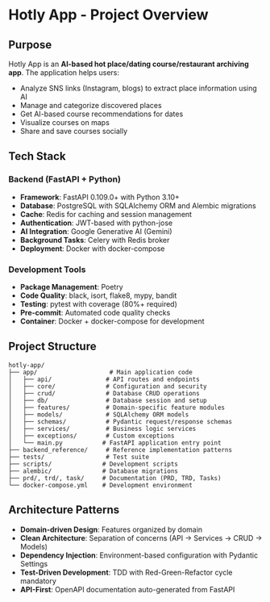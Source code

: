 # Hotly App - Project Overview

## Purpose
Hotly App is an **AI-based hot place/dating course/restaurant archiving app**. The application helps users:
- Analyze SNS links (Instagram, blogs) to extract place information using AI
- Manage and categorize discovered places
- Get AI-based course recommendations for dates
- Visualize courses on maps
- Share and save courses socially

## Tech Stack

### Backend (FastAPI + Python)
- **Framework**: FastAPI 0.109.0+ with Python 3.10+
- **Database**: PostgreSQL with SQLAlchemy ORM and Alembic migrations
- **Cache**: Redis for caching and session management
- **Authentication**: JWT-based with python-jose
- **AI Integration**: Google Generative AI (Gemini)
- **Background Tasks**: Celery with Redis broker
- **Deployment**: Docker with docker-compose

### Development Tools
- **Package Management**: Poetry
- **Code Quality**: black, isort, flake8, mypy, bandit
- **Testing**: pytest with coverage (80%+ required)
- **Pre-commit**: Automated code quality checks
- **Container**: Docker + docker-compose for development

## Project Structure
```
hotly-app/
├── app/                    # Main application code
│   ├── api/               # API routes and endpoints
│   ├── core/              # Configuration and security
│   ├── crud/              # Database CRUD operations
│   ├── db/                # Database session and setup
│   ├── features/          # Domain-specific feature modules
│   ├── models/            # SQLAlchemy ORM models
│   ├── schemas/           # Pydantic request/response schemas
│   ├── services/          # Business logic services
│   ├── exceptions/        # Custom exceptions
│   └── main.py           # FastAPI application entry point
├── backend_reference/     # Reference implementation patterns
├── tests/                 # Test suite
├── scripts/              # Development scripts
├── alembic/              # Database migrations
├── prd/, trd/, task/     # Documentation (PRD, TRD, Tasks)
└── docker-compose.yml    # Development environment
```

## Architecture Patterns
- **Domain-driven Design**: Features organized by domain
- **Clean Architecture**: Separation of concerns (API → Services → CRUD → Models)
- **Dependency Injection**: Environment-based configuration with Pydantic Settings
- **Test-Driven Development**: TDD with Red-Green-Refactor cycle mandatory
- **API-First**: OpenAPI documentation auto-generated from FastAPI
